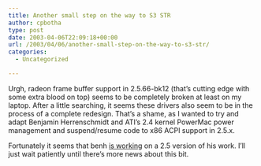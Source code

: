 ```yaml
---
title: Another small step on the way to S3 STR
author: cpbotha
type: post
date: 2003-04-06T22:09:18+00:00
url: /2003/04/06/another-small-step-on-the-way-to-s3-str/
categories:
  - Uncategorized

---
```

Urgh, radeon frame buffer support in 2.5.66-bk12 (that&#8217;s cutting edge with some extra blood on top) seems to be completely broken at least on my laptop. After a little searching, it seems these drivers also seem to be in the process of a complete redesign. That&#8217;s a shame, as I wanted to try and adapt Benjamin Herrenschmidt and ATI&#8217;s 2.4 kernel PowerMac power management and suspend/resume code to x86 ACPI support in 2.5.x.

Fortunately it seems that benh [is working][1] on a 2.5 version of his work. I&#8217;ll just wait patiently until there&#8217;s more news about this bit.

 [1]: http://www.ussg.iu.edu/hypermail/linux/kernel/0304.0/1267.html